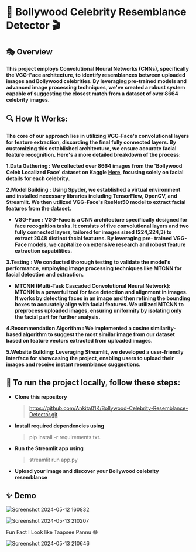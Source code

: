 # 🎥 **Bollywood Celebrity Resemblance Detector** 🎬

## 🎭 **Overview**

**This project employs Convolutional Neural Networks (CNNs), specifically the VGG-Face architecture, to identify resemblances between uploaded images and Bollywood celebrities. By leveraging pre-trained models and advanced image processing techniques, we've created a robust system capable of suggesting the closest match from a dataset of over 8664 celebrity images.**

## 🔍 **How It Works:**

**The core of our approach lies in utilizing VGG-Face's convolutional layers for feature extraction, discarding the final fully connected layers. By customizing this established architecture, we ensure accurate facial feature recognition. Here's a more detailed breakdown of the process:**

**1.Data Gathering : We collected over 8664 images from the 'Bollywood Celeb Localized Face' dataset on Kaggle [Here](https://www.kaggle.com/datasets/sushilyadav1998/bollywood-celeb-localized-face-dataset),  focusing solely on facial details for each celebrity.**
 

**2.Model Building : Using Spyder, we established a virtual environment and installed necessary libraries including TensorFlow, OpenCV, and Streamlit. We then utilized VGG-Face's ResNet50 model to extract facial features from the dataset.**


 + **VGG-Face : VGG-Face is a CNN architecture specifically designed for face recognition tasks. It consists of five convolutional layers and two fully connected layers, tailored for images sized (224,224,3) to extract 2048 distinct facial features. By leveraging pre- 
      trained VGG-Face models, we capitalize on extensive research and robust feature extraction capabilities.**
  

**3.Testing : We conducted thorough testing to validate the model's performance, employing image processing techniques like MTCNN for facial detection and extraction.**


 + **MTCNN (Multi-Task Cascaded Convolutional Neural Network): MTCNN is a powerful tool for face detection and alignment in images. It works by detecting faces in an image and then refining the bounding boxes to accurately align with facial features. We utilized MTCNN 
       to preprocess uploaded images, ensuring uniformity by isolating only the facial part for further analysis.**
   

**4.Recommendation Algorithm : We implemented a cosine similarity-based algorithm to suggest the most similar image from our dataset based on feature vectors extracted from uploaded images.**


**5.Website Building: Leveraging Streamlit, we developed a user-friendly interface for showcasing the project, enabling users to upload their images and receive instant resemblance suggestions.**


## 🚀 **To run the project locally, follow these steps:**


+ **Clone this repository**

  > https://github.com/Ankita01K/Bollywood-Celebrity-Resemblance-Detector.git

+ **Install required dependencies using**

  > pip install -r requirements.txt. 

+ **Run the Streamlit app using**

  > streamlit run app.py
  
+ **Upload your image and discover your Bollywood celebrity resemblance**

  
## ✨ Demo

![Screenshot 2024-05-12 160832](https://github.com/Ankita01K/Bollywood-Celebrity-Resemblance-Detector/assets/123232024/03a01f46-9656-4942-8625-d227189bd038)


![Screenshot 2024-05-13 210207](https://github.com/Ankita01K/Bollywood-Celebrity-Resemblance-Detector/assets/123232024/a7dba571-e8a1-406a-b079-06988b26fbd8)

Fun Fact I Look like Taapsee Pannu :sweat_smile:

![Screenshot 2024-05-13 210646](https://github.com/Ankita01K/Bollywood-Celebrity-Resemblance-Detector/assets/123232024/ad976be8-7d8e-4a42-bc7e-9a4c9ac91998)


